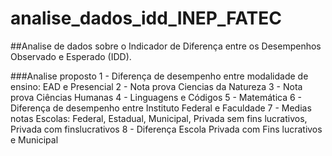 # analise_dados_idd_INEP_FATEC

##Analise de dados sobre o Indicador de Diferença entre os Desempenhos Observado e Esperado (IDD).


###Analise proposto
1 - Diferença de desempenho entre modalidade de ensino: EAD e Presencial
2 - Nota prova Ciencias da Natureza 
3 - Nota prova Ciências Humanas
4 - Linguagens e Códigos
5 - Matemática
6 - Diferença de desempenho entre Instituto Federal e Faculdade
7 - Medias notas Escolas: Federal, Estadual, Municipal, Privada sem fins lucrativos, Privada com finslucrativos
8 - Diferença Escola Privada com Fins lucrativos e Municipal